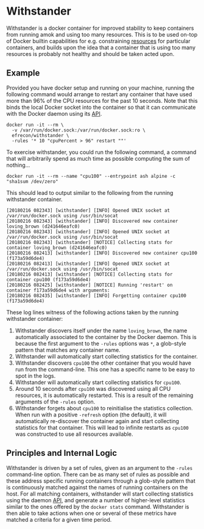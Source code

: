 # Withstander

Withstander is a docker container for improved stability to keep containers from
running amok and using too many resources. This is to be used on-top of Docker
builtin capabilities for e.g. constraining [resources] for particular
containers, and builds upon the idea that a container that is using too many
resources is probably not healthy and should be taken acted upon.

  [resources]: https://docs.docker.com/config/containers/resource_constraints/

## Example

Provided you have docker setup and running on your machine, running the
following command would arrange to restart any container that have used more
than 96% of the CPU resources for the past 10 seconds.  Note that this binds the
local Docker socket into the container so that it can communicate with the
Docker daemon using its [API].

  [API]: https://docs.docker.com/engine/api/v1.30/#operation/ContainerStats

````Shell
docker run -it --rm \
  -v /var/run/docker.sock:/var/run/docker.sock:ro \
  efrecon/withstander \
  -rules '* 10 "cpuPercent > 96" restart ""'
````

To exercise withstander, you could run the following command, a command that
will arbitrarily spend as much time as possible computing the sum of nothing...

````Shell
docker run -it --rm --name "cpu100" --entrypoint ash alpine -c "sha1sum /dev/zero"
````

This should lead to output similar to the following from the running withstander
container.

````
[20180216 082343] [withstander] [INFO] Opened UNIX socket at /var/run/docker.sock using /usr/bin/socat
[20180216 082343] [withstander] [INFO] Discovered new container loving_brown (d241646eafc0)
[20180216 082343] [withstander] [INFO] Opened UNIX socket at /var/run/docker.sock using /usr/bin/socat
[20180216 082343] [withstander] [NOTICE] Collecting stats for container loving_brown (d241646eafc0)
[20180216 082413] [withstander] [INFO] Discovered new container cpu100 (f173a59d6de4)
[20180216 082413] [withstander] [INFO] Opened UNIX socket at /var/run/docker.sock using /usr/bin/socat
[20180216 082413] [withstander] [NOTICE] Collecting stats for container cpu100 (f173a59d6de4)
[20180216 082425] [withstander] [NOTICE] Running 'restart' on container f173a59d6de4 with arguments: 
[20180216 082435] [withstander] [INFO] Forgetting container cpu100 (f173a59d6de4)
````

These log lines witness of the following actions taken by the running
withstander container:

1. Withstander discovers itself under the name `loving_brown`, the name
   automatically associated to the container by the Docker daemon. This is
   because the first argument to the `-rules` options was `*`, a glob-style
   pattern that matches any container name.
2. Withstander will automatically start collecting statistics for the container.
3. Withstander discovers `cpu100` the other container that you would have run
   from the command-line.  This one has a specific name to be easy to spot in
   the logs.
4. Withstander will automatically start collecting statistics for `cpu100`.
5. Around 10 seconds after `cpu100` was discovered using all CPU resources, it
   is automatically restarted.  This is a result of the remaining arguments of
   the `-rules` option.
6. Withstander forgets about `cpu100` to reinitialise the statistics collection.
   When run with a positive `-refresh` option (the default), it will
   automatically re-discover the container again and start collecting statistics
   for that container.  This will lead to infinite restarts as `cpu100` was
   constructed to use all resources available.

## Principles and Internal Logic

Withstander is driven by a set of rules, given as an argument to the `-rules`
command-line option.  There can be as many set of rules as possible and these
address specific running containers through a glob-style pattern that is
continuously matched against the names of running containers on the host.  For
all matching containers, withstander will start collecting statistics using the
daemon [API], and generate a number of higher-level statistics similar to the
ones offered by the `docker stats` command.  Withstander is then able to take
actions when one or several of these metrics have matched a criteria for a given
time period.